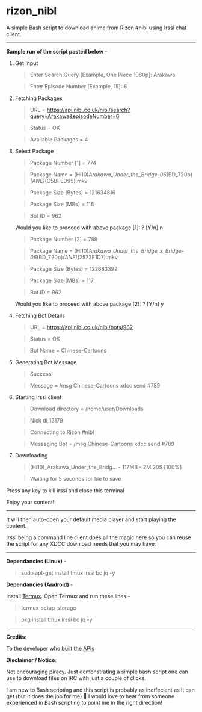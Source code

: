 # rizon_nibl

A simple Bash script to download anime from Rizon #nibl using Irssi chat client.

---

**Sample run of the script pasted below** -

1. Get Input

   > Enter Search Query [Example, One Piece 1080p]: Arakawa

   > Enter Episode Number [Example, 15]: 6

2. Fetching Packages

   > URL = https://api.nibl.co.uk/nibl/search?query=Arakawa&episodeNumber=6

   > Status = OK

   > Available Packages = 4

3. Select Package

   > Package Number [1] = 774

   > Package Name = (Hi10)_Arakawa_Under_the_Bridge_-_06_(BD_720p)_(ANE)_(C5BFED95).mkv

   > Package Size (Bytes) = 121634816

   > Package Size (MBs) = 116

   > Bot ID = 962
 
     Would you like to proceed with above package [1]: ? [Y/n] n

   > Package Number [2] = 789

   > Package Name = (Hi10)_Arakawa_Under_the_Bridge_x_Bridge_-_06_(BD_720p)_(ANE)_(2573E1D7).mkv

   > Package Size (Bytes) = 122683392

   > Package Size (MBs) = 117

   > Bot ID = 962

     Would you like to proceed with above package [2]: ? [Y/n] y

4. Fetching Bot Details

   > URL = https://api.nibl.co.uk/nibl/bots/962

   > Status = OK

   > Bot Name = Chinese-Cartoons

5. Generating Bot Message

   > Success!

   > Message = /msg Chinese-Cartoons xdcc send #789

6. Starting Irssi client

   > Download directory = /home/user/Downloads

   > Nick dl_13179

   > Connecting to Rizon #nibl

   > Messaging Bot = /msg Chinese-Cartoons xdcc send #789
   
7. Downloading

   > (Hi10)_Arakawa_Under_the_Bridg... - 117MB - 2M 20S [100%]

   > Waiting for 5 seconds for file to save

Press any key to kill irssi and close this terminal

Enjoy your content!

---

It will then auto-open your default media player and start playing the content.

Irssi being a command line client does all the magic here so you can reuse the script for any XDCC download needs that you may have.

---

**Dependancies (Linux)** -

> sudo apt-get install tmux irssi bc jq -y

**Dependancies (Android)** -

Install [Termux](https://termux.com/). Open Termux and run these lines -

> termux-setup-storage

> pkg install tmux irssi bc jq -y

---
**Credits**:

To the developer who built the [APIs](https://api.nibl.co.uk/swagger-ui.html)


**Disclaimer / Notice**: 

Not encouraging piracy. Just demonstrating a simple bash script one can use to download files on IRC with just a couple of clicks.

I am new to Bash scripting and this script is probably as ineffecient as it can get (but it does the job for me) :slightly_smiling_face: I would love to hear from someone experienced in Bash scripting to point me in the right direction!
